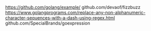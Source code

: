 https://github.com/golang/example/
github.com/devaof/fizzbuzz
https://www.golangprograms.com/replace-any-non-alphanumeric-character-sequences-with-a-dash-using-regex.html
github.com/SpecialBrands/goexpression
